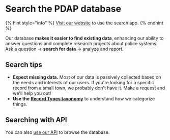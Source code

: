 # Search the PDAP database

{% hint style="info" %}
[Visit our website](https://pdap.io) to use the search app.
{% endhint %}

Our database **makes it easier to find existing data**, enhancing our ability to answer questions and complete research projects about police systems. Ask a question → **search for data** → analyze and report.

## Search tips

* **Expect missing data.** Most of our data is passively collected based on the needs and interests of our users. If you're looking for a specific record from a small town, we probably don't have it. Make a request and we'll help you out!
* **Use the** [**Record Types taxonomy**](data-dictionaries/record-types-taxonomy.md) to understand how we categorize things.

## Searching with API

You can also [use our API](broken-reference) to browse the database.
